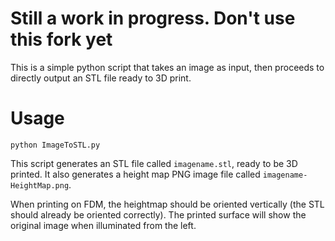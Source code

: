 Still a work in progress. Don't use this fork yet
=====

This is a simple python script that takes an image as input, then proceeds to directly output an STL file ready to 3D print.

Usage
=====

`python ImageToSTL.py`

This script generates an STL file called `imagename.stl`, ready to be 3D printed.
It also generates a height map PNG image file called `imagename-HeightMap.png`.

When printing on FDM, the heightmap should be oriented vertically (the STL should already be oriented correctly).
The printed surface will show the original image when illuminated from the left.
